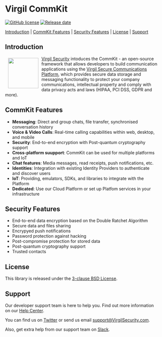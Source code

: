 # Virgil CommKit

[![GitHub license](https://img.shields.io/badge/license-BSD%203--Clause-blue.svg)](https://github.com/VirgilSecurity/virgil/blob/master/LICENSE)
[![Release date](https://img.shields.io/badge/release%20date-%202020-important)](https://virgilsecurity.com/secure-communications-platform/)

[Introduction](#introduction) | [CommKit Features](#commkit-features) | [Security Features](#security-features) | [License](#license) | [Support](#support)

## Introduction

<a href="https://virgilsecurity.com/secure-communications-platform/"><img width="100px" src="https://cdn.virgilsecurity.com/assets/images/github/logos/platform/secure-communications-platform.png" align="left" hspace="10" vspace="6"></a> [Virgil Security](https://virgilsecurity.com) intoduces the CommKit - an open-source framework that allows developers to build communication applications using the [Virgil Secure Communications Platform](https://virgilsecurity.com/secure-communications-platform/), which provides secure data storage and messaging functionality to protect your company communications, intellectual property and comply with data privacy acts and laws (HIPAA, PCI DSS, GDPR and more).


## CommKit Features

- **Messaging**: Direct and group chats, file transfer, synchronised conversation history
- **Voice & Video Calls**: Real-time calling capabilities within web, desktop, and mobile
- **Security**: End-to-end encryption with Post-quantum cryptography support
- **Cross-platform suupport**: CommKit can be used for multiple platforms and IoT
- **Chat features**: Media messages, read receipts, push notifications, etc.
- **Identities**: Integration with existing Identity Providers to authenticate and discover users
- **IoT**: Providing, emulators, SDKs, and libraries to integrate with the Platform
- **Dedicated**: Use our Cloud Platform or set up Platfom services in your infrastructure

## Security Features

- End-to-end data encryption based on the Double Ratchet Algorithm
- Secure data and files sharing
- Encrypyed push notifications
- Password protection against hacking
- Post-compromise protection for stored data
- Post-quantum cryptography support
- Trusted contacts

## License

This library is released under the [3-clause BSD License](LICENSE).

## Support

Our developer support team is here to help you. Find out more information on our [Help Center](https://help.virgilsecurity.com/).

You can find us on [Twitter](https://twitter.com/VirgilSecurity) or send us email support@VirgilSecurity.com.

Also, get extra help from our support team on [Slack](https://virgilsecurity.com/join-community).
